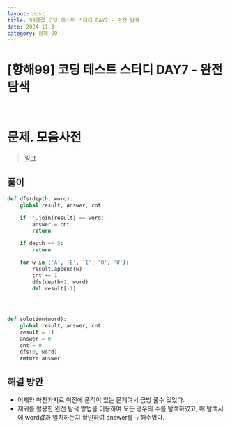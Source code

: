 ```yaml
---
layout: post
title: 99클럽 코딩 테스트 스터디 DAY7 - 완전 탐색
date: 2024-11-3
category: 항해 99 
---
```


# [항해99] 코딩 테스트 스터디 DAY7 - 완전 탐색

<br>

# 문제. 모음사전
> [링크](https://school.programmers.co.kr/learn/courses/30/lessons/84512)



## 풀이

```python
def dfs(depth, word):
    global result, answer, cnt

    if ''.join(result) == word:
        answer = cnt
        return

    if depth == 5:
        return

    for w in ('A', 'E', 'I', 'O', 'U'):
        result.append(w)
        cnt += 1
        dfs(depth+1, word)
        del result[-1]




def solution(word):
    global result, answer, cnt
    result = []
    answer = 0
    cnt = 0
    dfs(0, word)
    return answer
```

## 해결 방안
- 어제와 마찬가지로 이전에 푼적이 있는 문제여서 금방 풀수 있었다. 
- 재귀를 활용한 완전 탐색 방법을 이용하여 모든 경우의 수를 탐색하였고, 매 탐색시에 word값과 일치하는지 확인하여 answer를 구해주었다. 